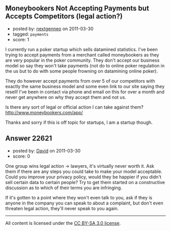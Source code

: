 ## Moneybookers Not Accepting Payments but Accepts Competitors (legal action?)

- posted by: [nextgenneo](https://stackexchange.com/users/-1/5085-nextgenneo) on 2011-03-30
- tagged: `payments`
- score: 1

I currently run a poker startup which sells datamined statistics. I've been trying to accept payments from a merchant called moneybookers as they are very popular in the poker community. They don't accept our business model so say they won't take payments (not do to online poker regulation in the us but to do with some people frowning on datamining online poker).

They do however accept payments from over 5 of our competitors with exactly the same business model and some even link to our site saying they resell! I've been in contact via phone and email on this for over a month and never get anywhere on why they accept them and not us.

Is there any sort of legal or official action I can take against them? 
http://www.moneybookers.com/app/

Thanks and sorry if this is off topic for startups, I am a startup though.




## Answer 22621

- posted by: [David](https://stackexchange.com/users/-1/5460-david) on 2011-03-30
- score: 0

One group wins legal action -> lawyers, it's virtually never worth it. Ask them if there are any steps you could take to make your model acceptable. Could you improve your privacy policy, would they be happier if you didn't sell certain data to certain people? Try to get them started on a constructive discussion as to which of their terms you are infringing.

If it's gotten to a point where they won't even talk to you, ask if they is anyone in the company you can speak to about a complaint, but don't even threaten legal action, they'll never speak to you again.



---

All content is licensed under the [CC BY-SA 3.0 license](https://creativecommons.org/licenses/by-sa/3.0/).
